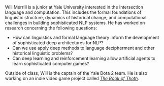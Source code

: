 Will Merrill is a junior at Yale University interested in the intersection language and computation. This includes the formal foundations of linguistic structure, dynamics of historical change, and computational challenges in building sophisticated NLP systems. He has worked on research concerning the following questions:

* How can linguistics and formal language theory inform the development of sophisticated deep architectures for NLP?
* Can we use apply deep methods to language decipherment and other historical linguistic problems?
* Can deep learning and reinforcement learning allow artificial agents to learn sophisticated computer games?

Outside of class, Will is the captain of the Yale Dota 2 team. He is also working on an indie video game project called [*The Book of Thoth*](http://snorridev.github.io/thoth/).
